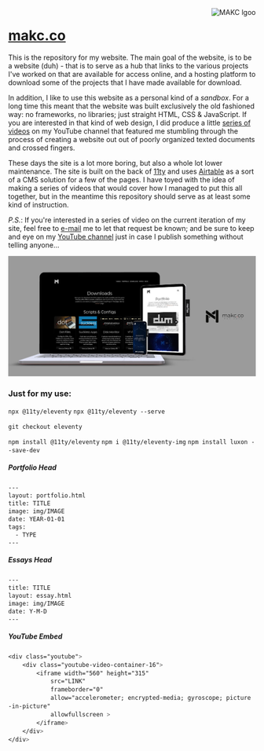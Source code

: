<a href="https://makc.co">
    <img src="https://makccr.github.io/images/github-header.svg" alt="MAKC lgoo" title="MAKC" align="right" height="50" />
</a>

# [makc.co](https://makc.co)
This is the repository for my website. The main goal of the website, is to be a website (duh) - that is to serve as a hub that links to the various projects I've worked on that are available for access online, and a hosting platform to download some of the projects that I have made available for download. 

In addition, I like to use this website as a personal kind of a *sandbox*. For a long time this meant that the website was built exclusively the old fashioned way: no frameworks, no libraries; just straight HTML, CSS & JavaScript. If you are interested in that kind of web design, I did produce a little [series of videos](https://www.youtube.com/watch?v=avjB5rQMm24&list=PLIYVhRocqRoT6yvieIyNehUz6VnB6hXhF&pp=gAQB) on my YouTube channel that featured me stumbling through the process of creating a website out out of poorly organized texted documents and crossed fingers. 

These days the site is a lot more boring, but also a whole lot lower maintenance. The site is built on the back of [11ty](https://github.com/11ty/eleventy/) and uses [Airtable](https://airtable.com/) as a sort of a CMS solution for a few of the pages. I have toyed with the idea of making a series of videos that would cover how I managed to put this all together, but in the meantime this repository should serve as at least some kind of instruction.

*P.S.*: If you're interested in a series of video on the current iteration of my site, feel free to [e-mail](mailto:m@makc.co:) me to let that request be known; and be sure to keep and eye on my [YouTube channel](https://www.youtube.com/@makc) just in case I publish something without telling anyone...

[![Preview on All Devices](images/all-device-preview.jpg)](https://studio.morflax.com/things/)

### Just for my use: 
`npx @11ty/eleventy`
`npx @11ty/eleventy --serve`

`git checkout eleventy`

`npm install @11ty/eleventy`
`npm i @11ty/eleventy-img`
`npm install luxon --save-dev`

##### Portfolio Head
```liquid
---
layout: portfolio.html
title: TITLE
image: img/IMAGE
date: YEAR-01-01
tags:
  - TYPE
---
```

##### Essays Head
```liquid
---
title: TITLE
layout: essay.html
image: img/IMAGE
date: Y-M-D
---
```

##### YouTube Embed 
```css
<div class="youtube">
    <div class="youtube-video-container-16">
        <iframe width="560" height="315"
            src="LINK"
            frameborder="0"
            allow="accelerometer; encrypted-media; gyroscope; picture
-in-picture"
            allowfullscreen >
        </iframe>
    </div>
</div>
```
